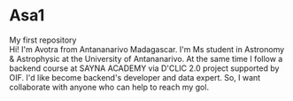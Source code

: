 # Asa1
My first repository
<br>
Hi! I'm Avotra from Antananarivo Madagascar.
I'm Ms student in Astronomy & Astrophysic at the University of Antananarivo.
At the same time I follow a backend course at SAYNA ACADEMY via D'CLIC 2.0 project supported by OIF.
I'd like become backend's developer and data expert.
So, I want collaborate with anyone who can help to reach my gol.
